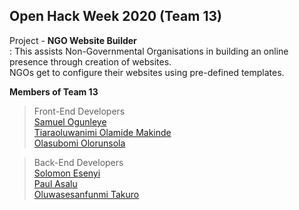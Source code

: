 ## Open Hack Week 2020   **(Team 13)**  

Project - **NGO Website Builder**  
: This assists Non-Governmental Organisations in building an online presence through creation of websites.  
NGOs get to configure their websites using pre-defined templates.

**Members of Team 13**  
> Front-End Developers  
[Samuel Ogunleye](GitHub.com/Sproff)  
[Tiaraoluwanimi Olamide Makinde](GitHub.com/TiaraOluwanimi)  
[Olasubomi Olorunsola](GitHub.com/Jollof-guy)  

> Back-End Developers  
[Solomon Esenyi](GitHub.com/LordGhostX)  
[Paul Asalu](GitHub.com/curiousPaul1)  
[Oluwasesanfunmi Takuro](GitHub.com/The-KS101) 
